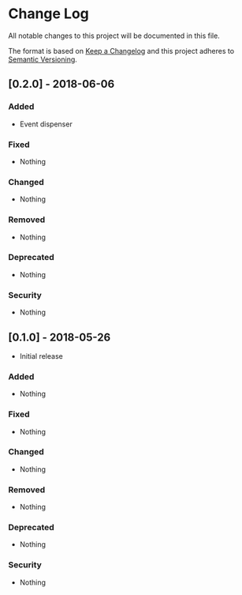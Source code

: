 # Change Log

All notable changes to this project will be documented in this file.

The format is based on [Keep a Changelog](http://keepachangelog.com/)
and this project adheres to [Semantic Versioning](http://semver.org/).

## [0.2.0] - 2018-06-06

### Added
- Event dispenser

### Fixed
- Nothing

### Changed
- Nothing

### Removed
- Nothing

### Deprecated
- Nothing

### Security
- Nothing

## [0.1.0] - 2018-05-26

- Initial release

### Added
- Nothing

### Fixed
- Nothing

### Changed
- Nothing

### Removed
- Nothing

### Deprecated
- Nothing

### Security
- Nothing
